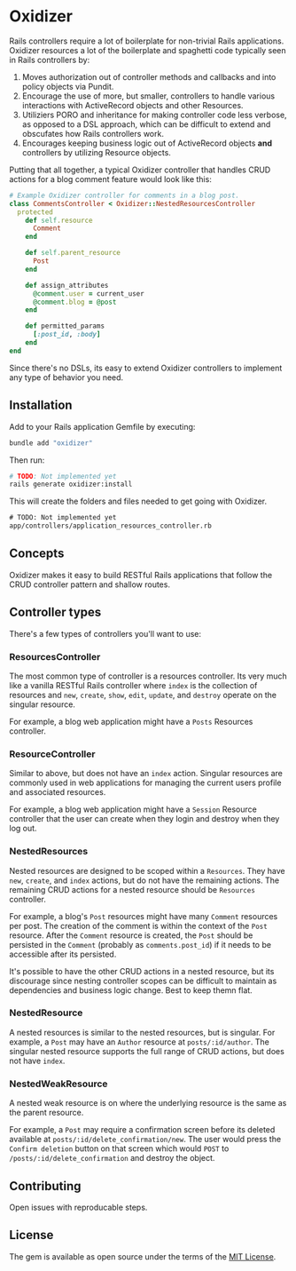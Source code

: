 # Oxidizer

Rails controllers require a lot of boilerplate for non-trivial Rails applications. Oxidizer resources a lot of the boilerplate and spaghetti code typically seen in Rails controllers by:

1. Moves authorization out of controller methods and callbacks and into policy objects via Pundit.
2. Encourage the use of more, but smaller, controllers to handle various interactions with ActiveRecord objects and other Resources.
3. Utiliziers PORO and inheritance for making controller code less verbose, as opposed to a DSL approach, which can be difficult to extend and obscufates how Rails controllers work.
4. Encourages keeping business logic out of ActiveRecord objects **and** controllers by utilizing Resource objects.

Putting that all together, a typical Oxidizer controller that handles CRUD actions for a blog comment feature would look like this:

```ruby
# Example Oxidizer controller for comments in a blog post.
class CommentsController < Oxidizer::NestedResourcesController
  protected
    def self.resource
      Comment
    end

    def self.parent_resource
      Post
    end

    def assign_attributes
      @comment.user = current_user
      @comment.blog = @post
    end

    def permitted_params
      [:post_id, :body]
    end
end
```

Since there's no DSLs, its easy to extend Oxidizer controllers to implement any type of behavior you need.

## Installation

Add to your Rails application Gemfile by executing:

```bash
bundle add "oxidizer"
```

Then run:

```bash
# TODO: Not implemented yet
rails generate oxidizer:install
```

This will create the folders and files needed to get going with Oxidizer.

```txt
# TODO: Not implemented yet
app/controllers/application_resources_controller.rb
```

## Concepts

Oxidizer makes it easy to build RESTful Rails applications that follow the CRUD controller pattern and shallow routes.

## Controller types

There's a few types of controllers you'll want to use:

### ResourcesController

The most common type of controller is a resources controller. Its very much like a vanilla RESTful Rails controller where `index` is the collection of resources and `new`, `create`, `show`, `edit`, `update`, and `destroy` operate on the singular resource.

For example, a blog web application might have a `Posts` Resources controller.

### ResourceController

Similar to above, but does not have an `index` action. Singular resources are commonly used in web applications for managing the current users profile and associated resources.

For example, a blog web application might have a `Session` Resource controller that the user can create when they login and destroy when they log out.

### NestedResources

Nested resources are designed to be scoped within a `Resources`. They have `new`, `create`, and `index` actions, but do not have the remaining actions. The remaining CRUD actions for a nested resource should be `Resources` controller.

For example, a blog's `Post` resources might have many `Comment` resources per post. The creation of the comment is within the context of the `Post` resource. After the `Comment` resource is created, the `Post` should be persisted in the `Comment` (probably as `comments.post_id`) if it needs to be accessible after its persisted.

It's possible to have the other CRUD actions in a nested resource, but its discourage since nesting controller scopes can be difficult to maintain as dependencies and business logic change. Best to keep themn flat.

### NestedResource

A nested resources is similar to the nested resources, but is singular. For example, a `Post` may have an `Author` resource at `posts/:id/author`. The singular nested resource supports the full range of CRUD actions, but does not have `index`.

### NestedWeakResource

A nested weak resource is on where the underlying resource is the same as the parent resource.

For example, a `Post` may require a confirmation screen before its deleted available at `posts/:id/delete_confirmation/new`. The user would press the `Confirm deletion` button on that screen which would `POST` to `/posts/:id/delete_confirmation` and destroy the object.

## Contributing

Open issues with reproducable steps.

## License

The gem is available as open source under the terms of the [MIT License](https://opensource.org/licenses/MIT).
